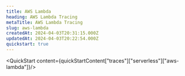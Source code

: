 ```yaml
---
title: AWS Lambda
heading: AWS Lambda Tracing
metaTitle: AWS Lambda Tracing
slug: aws-lambda
createdAt: 2024-04-03T20:31:15.000Z
updatedAt: 2024-04-03T20:22:54.000Z
quickstart: true
---
```


<QuickStart content={quickStartContent["traces"]["serverless"]["aws-lambda"]}/>

